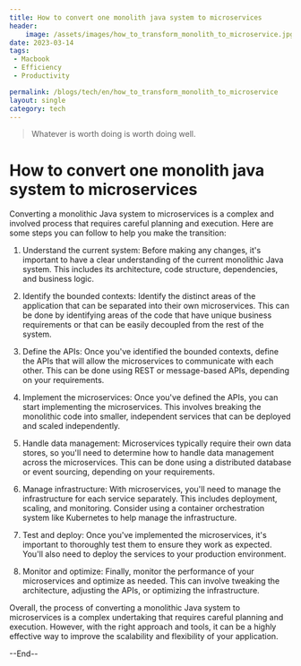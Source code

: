 ```yaml
---
title: How to convert one monolith java system to microservices
header:
    image: /assets/images/how_to_transform_monolith_to_microservice.jpg
date: 2023-03-14
tags:
 - Macbook
 - Efficiency
 - Productivity

permalink: /blogs/tech/en/how_to_transform_monolith_to_microservice
layout: single
category: tech
---
```

> Whatever is worth doing is worth doing well.

# How to convert one monolith java system to microservices
Converting a monolithic Java system to microservices is a complex and involved process that requires careful planning and execution. Here are some steps you can follow to help you make the transition:

 1. Understand the current system: Before making any changes, it's important to have a clear understanding of the current monolithic Java system. This includes its architecture, code structure, dependencies, and business logic.

 1. Identify the bounded contexts: Identify the distinct areas of the application that can be separated into their own microservices. This can be done by identifying areas of the code that have unique business requirements or that can be easily decoupled from the rest of the system.

 1. Define the APIs: Once you've identified the bounded contexts, define the APIs that will allow the microservices to communicate with each other. This can be done using REST or message-based APIs, depending on your requirements.

 1. Implement the microservices: Once you've defined the APIs, you can start implementing the microservices. This involves breaking the monolithic code into smaller, independent services that can be deployed and scaled independently.

 1. Handle data management: Microservices typically require their own data stores, so you'll need to determine how to handle data management across the microservices. This can be done using a distributed database or event sourcing, depending on your requirements.

 1. Manage infrastructure: With microservices, you'll need to manage the infrastructure for each service separately. This includes deployment, scaling, and monitoring. Consider using a container orchestration system like Kubernetes to help manage the infrastructure.

 1. Test and deploy: Once you've implemented the microservices, it's important to thoroughly test them to ensure they work as expected. You'll also need to deploy the services to your production environment.

 1. Monitor and optimize: Finally, monitor the performance of your microservices and optimize as needed. This can involve tweaking the architecture, adjusting the APIs, or optimizing the infrastructure.

Overall, the process of converting a monolithic Java system to microservices is a complex undertaking that requires careful planning and execution. However, with the right approach and tools, it can be a highly effective way to improve the scalability and flexibility of your application.

--End--
